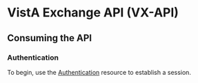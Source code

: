 # VistA Exchange API (VX-API)

## Consuming the API

### Authentication

To begin, use the [Authentication](#authentication-authentication) resource to establish a session.
